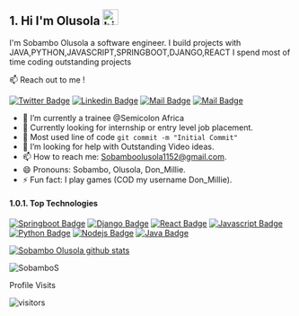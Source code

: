 ## 1. Hi I'm Olusola <img src="https://user-images.githubusercontent.com/1303154/88677602-1635ba80-d120-11ea-84d8-d263ba5fc3c0.gif" width="28px" height="28px" alt="hi">

I'm Sobambo Olusola a software engineer. I build projects with JAVA,PYTHON,JAVASCRIPT,SPRINGBOOT,DJANGO,REACT I spend most of time coding outstanding projects 

:mailbox: Reach out to me !

[![Twitter Badge](https://img.shields.io/badge/-@Millie_Wealthy-1ca0f1?style=flat&labelColor=1ca0f1&logo=twitter&logoColor=white&link=https://twitter.com/Millie_Wealthy)](https://twitter.com/Millie_Wealthy) [![Linkedin Badge](https://img.shields.io/badge/-Olusola-0e76a8?style=flat&labelColor=0e76a8&logo=linkedin&logoColor=white)](https://www.linkedin.com/in/sobambo-olusola/) [![Mail Badge](https://img.shields.io/badge/-@don_mi11ie-e84393?style=flat&labelColor=e84393&logo=instagram&logoColor=white)](https://instagram.com/don_mi11ie) [![Mail Badge](https://img.shields.io/badge/-Sobambo-c0392b?style=flat&labelColor=c0392b&logo=gmail&logoColor=white)](mailto:Sobamboolusola1152@gmail.com)

<!-- TODO: Add last video link -->

- 🔭 I’m currently a trainee @Semicolon Africa
- 🔭 Currently looking for internship or entry level job placement.
- 🔭 Most used line of code `git commit -m "Initial Commit"`
- 🤔 I’m looking for help with Outstanding Video ideas.
- 📫 How to reach me: Sobamboolusola1152@gmail.com.
- 😄 Pronouns: Sobambo, Olusola, Don_Millie.
- ⚡ Fun fact: I play games (COD my username Don_Millie).

#### 1.0.1. Top Technologies

<!-- TODO: Make technologies links takes you to repositories -->

[![Springboot Badge](https://img.shields.io/badge/-Springboot-61DBFB?style=for-the-badge&labelColor=green&logo=springboot&logoColor=61DBFB)](#) [![Django Badge](https://img.shields.io/badge/-Django-61DBFB?style=for-the-badge&labelColor=green&logo=django&logoColor=61DBFB)](#) 
[![React Badge](https://img.shields.io/badge/-React-61DBFB?style=for-the-badge&labelColor=black&logo=react&logoColor=61DBFB)](#) [![Javascript Badge](https://img.shields.io/badge/-Javascript-F0DB4F?style=for-the-badge&labelColor=black&logo=javascript&logoColor=F0DB4F)](#) [![Python Badge](https://img.shields.io/badge/-Python-007acc?style=for-the-badge&labelColor=yellow&logo=python&logoColor=007acc)](#) [![Nodejs Badge](https://img.shields.io/badge/-Nodejs-3C873A?style=for-the-badge&labelColor=black&logo=node.js&logoColor=3C873A)](#) [![Java Badge](https://img.shields.io/badge/-Java-e535ab?style=for-the-badge&labelColor=white&logo=java&logoColor=e585ba)](#)

[![Sobambo Olusola github stats](https://github-readme-stats.vercel.app/api?username=SobamboS)](https://github.com/anuraghazra/github-readme-stats)

<p><img align="center" src="https://github-readme-streak-stats.herokuapp.com/?user=SobamboS&" alt="SobamboS" /></p>



 Profile Visits 

![visitors](https://visitor-badge.glitch.me/badge?page_id=SobamboS.SobamboS)



